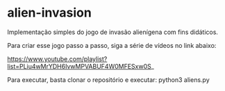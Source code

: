 # alien-invasion
Implementação simples do jogo de invasão alienígena com fins didáticos.

Para criar esse jogo passo a passo, siga a série de vídeos no link abaixo:

https://www.youtube.com/playlist?list=PLiu4wMrYDH6IvwMPVABUF4W0MFESxw0S_

Para executar, basta clonar o repositório e executar:
python3 aliens.py

